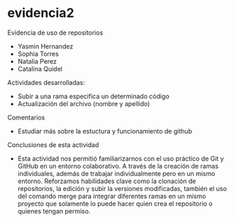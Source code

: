 # evidencia2
Evidencia de uso de repositorios
- Yasmin Hernandez
- Sophia Torres
- Natalia Perez
- Catalina Quidel


Actividades desarrolladas:
- Subir a una rama especifica un determinado código
- Actualización del archivo (nombre y apellido)
  
Comentarios
- Estudiar más sobre la estuctura y funcionamiento de github
  
Conclusiones de esta actividad
- Esta actividad nos permitió familiarizarnos con el uso práctico de Git y GitHub en un entorno colaborativo. A través de la creación de ramas individuales, además de trabajar individualmente pero en un mismo entorno. Reforzamos habilidades clave como la clonación de repositorios, la edición y subir la versiones modificadas, también el uso del comando merge para integrar diferentes ramas en un mismo proyecto que solamente lo puede hacer quien crea el repositorio o quienes tengan permiso.
